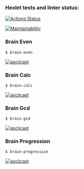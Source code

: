 ### Hexlet tests and linter status:
[![Actions Status](https://github.com/SuperKanat/frontend-project-44/workflows/hexlet-check/badge.svg)](https://github.com/SuperKanat/frontend-project-44/actions)

[![Maintainability](https://api.codeclimate.com/v1/badges/ae8b435447f24a9052fe/maintainability)](https://codeclimate.com/github/SuperKanat/frontend-project-44/maintainability)

### Brain Even
    $ brain-even
[![asciicast](https://asciinema.org/a/uNsiu8m56JNxAd1KSNw3ejxP9.svg)](https://asciinema.org/a/uNsiu8m56JNxAd1KSNw3ejxP9)

### Brain Calc
    $ brain-calc
[![asciicast](https://asciinema.org/a/y9cMM6qHDmRBv3W2x8liCxwEY.svg)](https://asciinema.org/a/y9cMM6qHDmRBv3W2x8liCxwEY)

### Brain Gcd
    $ brain-gcd
[![asciicast](https://asciinema.org/a/RbtH26lfR61t2PIkXqN0TQzxD.svg)](https://asciinema.org/a/RbtH26lfR61t2PIkXqN0TQzxD)

### Brain Progression
    $ brain-progression
[![asciicast](https://asciinema.org/a/MjxaJ3SsBy7uUfIFvRVqLE4PE.svg)](https://asciinema.org/a/MjxaJ3SsBy7uUfIFvRVqLE4PE)